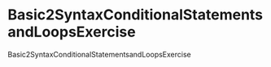 # Basic2SyntaxConditionalStatementsandLoopsExercise
Basic2SyntaxConditionalStatementsandLoopsExercise
